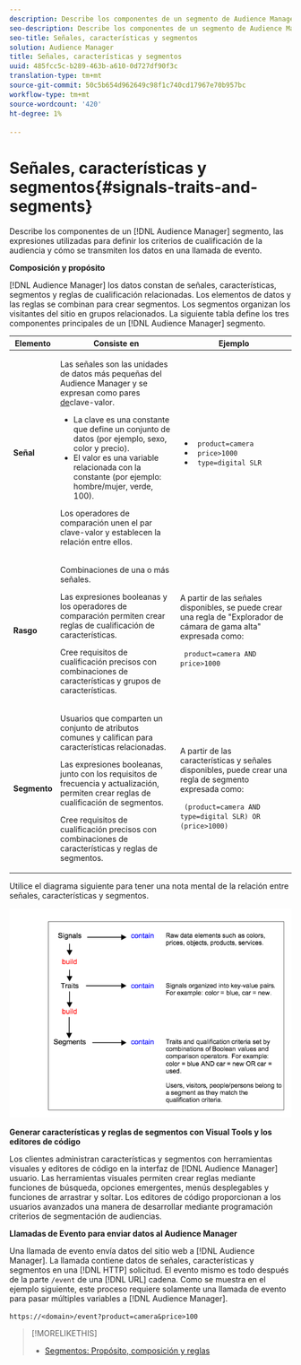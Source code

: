 ```yaml
---
description: Describe los componentes de un segmento de Audience Manager, las expresiones utilizadas para definir los criterios de calificación de audiencia y cómo se transmiten los datos en una llamada de evento.
seo-description: Describe los componentes de un segmento de Audience Manager, las expresiones utilizadas para definir los criterios de calificación de audiencia y cómo se transmiten los datos en una llamada de evento.
seo-title: Señales, características y segmentos
solution: Audience Manager
title: Señales, características y segmentos
uuid: 485fcc5c-b289-463b-a610-0d727df90f3c
translation-type: tm+mt
source-git-commit: 50c5b654d962649c98f1c740cd17967e70b957bc
workflow-type: tm+mt
source-wordcount: '420'
ht-degree: 1%

---
```



# Señales, características y segmentos{#signals-traits-and-segments}

Describe los componentes de un [!DNL Audience Manager] segmento, las expresiones utilizadas para definir los criterios de cualificación de la audiencia y cómo se transmiten los datos en una llamada de evento.

<!-- 

c_signal_trait_segment.xml

 -->

**Composición y propósito**

[!DNL Audience Manager] los datos constan de señales, características, segmentos y reglas de cualificación relacionadas. Los elementos de datos y las reglas se combinan para crear segmentos. Los segmentos organizan los visitantes del sitio en grupos relacionados. La siguiente tabla define los tres componentes principales de un [!DNL Audience Manager] segmento.

<table id="table_E8373A01C3414C42B4983A59BF0F0669"> 
 <thead> 
  <tr> 
   <th colname="col1" class="entry"> Elemento </th> 
   <th colname="col2" class="entry"> Consiste en </th> 
   <th colname="col3" class="entry"> Ejemplo </th> 
  </tr>
 </thead>
 <tbody> 
  <tr> 
   <td colname="col1"><b>Señal</b> </td> 
   <td colname="col2"> <p>Las señales son las unidades de datos más pequeñas del <span class="keyword"> Audience Manager</span> y se expresan como pares <a href="../reference/key-value-pairs-explained.md"> de</a>clave-valor. </p> 
    <ul id="ul_728347E325284B9FA0B4E05DE8CF4570"> 
     <li id="li_89574A3B4A734726AD43405AE6D85FF5">La clave es una constante que define un conjunto de datos (por ejemplo, sexo, color y precio). </li> 
     <li id="li_D35601B33EE24EC5857F45D9577254D4">El valor es una variable relacionada con la constante (por ejemplo: hombre/mujer, verde, 100). </li> 
    </ul> <p>Los operadores de comparación unen el par clave-valor y establecen la relación entre ellos. </p> </td> 
   <td colname="col3"> 
    <ul id="ul_A6D8D30A37C94437A7BF38736C6F8556"> 
     <li id="li_74C87C34FA254783AC0DEBBC69B35AC4"><code> product=camera</code> </li> 
     <li id="li_C1727B9136024E56B60374597A7DCA00"><code> price&gt;1000</code> </li> 
     <li id="li_B2E7798768EE444AB978F3F27B0BC0B5"><code> type=digital SLR</code> </li> 
    </ul> </td> 
  </tr> 
  <tr> 
   <td colname="col1"><b>Rasgo</b> </td> 
   <td colname="col2"> <p>Combinaciones de una o más señales. </p> <p>Las expresiones booleanas y los operadores de comparación permiten crear reglas de cualificación de características. </p> <p>Cree requisitos de cualificación precisos con combinaciones de características y grupos de características. </p> </td> 
   <td colname="col3"> <p>A partir de las señales disponibles, se puede crear una regla de "Explorador de cámara de gama alta" expresada como: </p> <p><code> product=camera AND price&gt;1000</code> </p> </td> 
  </tr> 
  <tr> 
   <td colname="col1"><b>Segmento</b> </td> 
   <td colname="col2"> <p>Usuarios que comparten un conjunto de atributos comunes y califican para características relacionadas. </p> <p>Las expresiones booleanas, junto con los requisitos de frecuencia y actualización, permiten crear reglas de cualificación de segmentos. </p> <p>Cree requisitos de cualificación precisos con combinaciones de características y reglas de segmentos. </p> </td> 
   <td colname="col3"> <p>A partir de las características y señales disponibles, puede crear una regla de segmento expresada como: </p> <p><code> (product=camera AND type=digital SLR) OR (price&gt;1000)</code> </p> </td> 
  </tr> 
 </tbody> 
</table>

Utilice el diagrama siguiente para tener una nota mental de la relación entre señales, características y segmentos.

![](assets/signals-traits-segments.png)

**Generar características y reglas de segmentos con Visual Tools y los editores de código**

Los clientes administran características y segmentos con herramientas visuales y editores de código en la interfaz de [!DNL Audience Manager] usuario. Las herramientas visuales permiten crear reglas mediante funciones de búsqueda, opciones emergentes, menús desplegables y funciones de arrastrar y soltar. Los editores de código proporcionan a los usuarios avanzados una manera de desarrollar mediante programación criterios de segmentación de audiencias.

**Llamadas de Evento para enviar datos al Audience Manager**

Una llamada de evento envía datos del sitio web a [!DNL Audience Manager]. La llamada contiene datos de señales, características y segmentos en una [!DNL HTTP] solicitud. El evento mismo es todo después de la parte `/event` de una [!DNL URL] cadena. Como se muestra en el ejemplo siguiente, este proceso requiere solamente una llamada de evento para pasar múltiples variables a [!DNL Audience Manager].

`https://<domain>/event?product=camera&price>100`

>[!MORELIKETHIS]
>
>* [Segmentos: Propósito, composición y reglas](../features/segments/segments-purpose.md)

